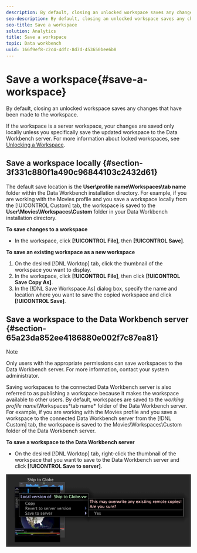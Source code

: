 ```yaml
---
description: By default, closing an unlocked workspace saves any changes that have been made to the workspace.
seo-description: By default, closing an unlocked workspace saves any changes that have been made to the workspace.
seo-title: Save a workspace
solution: Analytics
title: Save a workspace
topic: Data workbench
uuid: 166f9ef8-c2c4-4dfc-8d7d-453650bee6b8
---
```


# Save a workspace{#save-a-workspace}

By default, closing an unlocked workspace saves any changes that have been made to the workspace.

 If the workspace is a server workspace, your changes are saved only locally unless you specifically save the updated workspace to the Data Workbench server. For more information about locked workspaces, see [Unlocking a Workspace](../../../home/c-get-started/c-work-worksp/c-unlock-wksp.md#concept-18ada952aecf45c79a806b31b294023e).

## Save a workspace locally {#section-3f331c880f1a490c96844103c2432d61}

The default save location is the **User\profile name\Workspaces\tab name** folder within the Data Workbench installation directory. For example, if you are working with the Movies profile and you save a workspace locally from the [!UICONTROL Custom] tab, the workspace is saved to the **User\Movies\Workspaces\Custom** folder in your Data Workbench installation directory.

**To save changes to a workspace**

* In the workspace, click **[!UICONTROL File]**, then **[!UICONTROL Save]**.

**To save an existing workspace as a new workspace**

1. On the desired [!DNL Worktop] tab, click the thumbnail of the workspace you want to display. 
1. In the workspace, click **[!UICONTROL File]**, then click **[!UICONTROL Save Copy As]**. 
1. In the [!DNL Save Workspace As] dialog box, specify the name and location where you want to save the copied workspace and click **[!UICONTROL Save]**.

## Save a workspace to the Data Workbench server {#section-65a23da852ee4186880e002f7c87ea81}

>[!NOTE]
>
>Only users with the appropriate permissions can save workspaces to the Data Workbench server. For more information, contact your system administrator.

Saving workspaces to the connected Data Workbench server is also referred to as publishing a workspace because it makes the workspace available to other users. By default, workspaces are saved to the *working profile name*\Workspaces\*tab name* folder of the Data Workbench server. For example, if you are working with the Movies profile and you save a workspace to the connected Data Workbench server from the [!DNL Custom] tab, the workspace is saved to the Movies\Workspaces\Custom folder of the Data Workbench server.

**To save a workspace to the Data Workbench server**

* On the desired [!DNL Worktop] tab, right-click the thumbnail of the workspace that you want to save to the Data Workbench server and click **[!UICONTROL Save to server]**.

![](assets/mnu_workspaceManager_SaveToServerwksp.png)
